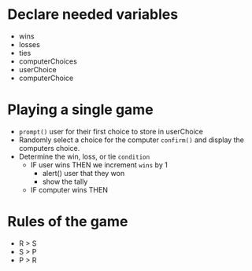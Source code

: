 # Declare needed variables
- wins
- losses
- ties
- computerChoices
- userChoice
- computerChoice

# Playing a single game

- `prompt()` user for their first choice to store in userChoice
- Randomly select a choice for the computer `confirm()` and display the computers choice.
- Determine the win, loss, or tie `condition`
    - IF user wins THEN we increment `wins` by 1
        - alert() user that they won
        - show the tally 
    - IF computer wins THEN 

# Rules of the game
- R > S
- S > P
- P > R

